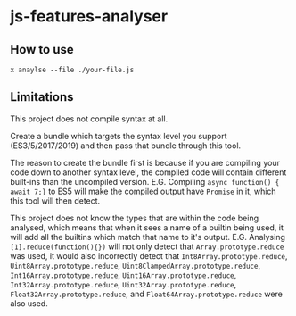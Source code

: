 # js-features-analyser

## How to use

`x anaylse --file ./your-file.js`

## Limitations
This project does not compile syntax at all.

Create a bundle which targets the syntax level you support (ES3/5/2017/2019) and then pass that bundle through this tool.

The reason to create the bundle first is because if you are compiling your code down to another syntax level, the compiled code will contain different built-ins than the uncompiled version. E.G. Compiling `async function() { await 7;}` to ES5 will make the compiled output have `Promise` in it, which this tool will then detect.

This project does not know the types that are within the code being analysed, which means that when it sees a name of a builtin being used, it will add all the builtins which match that name to it's output. E.G. Analysing `[1].reduce(function(){})` will not only detect that `Array.prototype.reduce` was used, it would also incorrectly detect that `Int8Array.prototype.reduce`, `Uint8Array.prototype.reduce`, `Uint8ClampedArray.prototype.reduce`, `Int16Array.prototype.reduce`, `Uint16Array.prototype.reduce`, `Int32Array.prototype.reduce`, `Uint32Array.prototype.reduce`, `Float32Array.prototype.reduce`, and `Float64Array.prototype.reduce` were also used.
